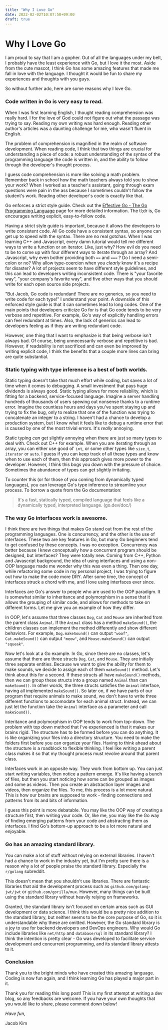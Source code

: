 ```yaml
---
title: "Why I Love Go"
date: 2022-02-02T10:07:58+09:00
draft: true
---
```


# Why I Love Go

I am proud to say that I am a gopher. Out of all the languages under my belt, I probably have the least experience with Go, but I love it the most. Aside from the cute mascot, I think Go has some amazing features that made me fall in love with the language. I thought it would be fun to share my experiences and thoughts with you guys.

So without further ado, here are some reasons why I love Go.

### Code written in Go is very easy to read.

When I was first learning English, I thought reading comprehension was really hard. I for the love of God could not figure out what the passage was trying to say. Reading my own writing was hard enough. Reading other author's articles was a daunting challenge for me, who wasn't fluent in English.

The problem of comprehension is magnified in the realm of software development. When reading code, I think that two things are crucial for understanding a piece of code: a robust understanding of the syntax of the programming language the code is written in, and the ability to follow through the developer's thought process.

I guess code comprehension is more like solving a math problem. Remember back in school how the math teachers always told you to show your work? When I worked as a teacher's assistant, going through exam questions were pain in the ass because I sometimes couldn't follow the student's work. Reading other developer's code is exactly like that.

Go enforces a strict style guide. Check out the [Effective Go - The Go Programming Language](https://go.dev/doc/effective_go) page for more detailed information. The tl;dr is, Go encourages writing explicit, easy-to-follow code.

Having a strict style guide is important, because it allows the developers to write consistent code. All Go code have a consistent syntax, so anyone can get up to speed with the syntax. There are no real gotchas. When I was learning C++ and Javascript, every damn tutorial would tell me different ways to write a function or an iterator. Like, just why? How evil do you need to be to come up with four different ways to iterate through an array? And Javascript, why even bother providing both `==` and `===` ? Do I need a semi-colon or no? Why allow type-coercion when you *clearly* know it's a recipe for disaster? A lot of projects seem to have different style guidelines, and this can lead to developers writing inconsistent code. There is "your favorite way", "your company's favorite way", and five other ways that you should write for each open source side projects.

"But Jacob, Go code is redundant! There are no generics, so you need to write code for each type!" I understand your point. A downside of this enforced style guide is that it can sometimes lead to long codes. One of the main points that developers criticize Go for is that Go code tends to be very verbose and repetitive. For example, Go's way of explicitly handling errors can feel redundant at times. Also, the lack of generics can lead to developers feeling as if they are writing redundant code.

However, one thing that I want to emphasize is that being verbose isn't always bad. Of course, being unnecessarily verbose and repetitive is bad. However, if readability is not sacrificed and can even be improved by writing explicit code, I think the benefits that a couple more lines can bring are quite substantial.

### Static typing with type inference is a best of both worlds.

Static typing doesn't take that much effort while coding, but saves a lot of time when it comes to debugging. A small investment that pays huge dividends is always good. Static typing allows for more reliability, which is fitting for a backend, service-focused language. Imagine a server handling hundreds of thousands of users spewing out nonsense thanks to a runtime error. Imagine the countless hours and days you've spent staying up and trying to fix the bug, only to realize that one of the function was trying to concatenate an integer to a string. I haven't had a chance to develop a production system, but I know what it feels like to debug a runtime error that is caused by one of the most trivial errors. It's *really* annoying.

Static typing *can* get slightly annoying when there are just so many types to deal with. Check out C++ for example. When you are iterating through an array, you can either use good ol' `int`, or some other types like `size_t`, `iterator` or `auto`. I guess if you can keep track of all these types and know when to use each of them, then this approach gives more power to the developer. However, I think this bogs you down with the pressure of choice. Sometimes the abundance of types can get slightly irritating.

To counter this (or for those of you coming from dynamically typed languages), you can leverage Go's type inference to streamline your process. To borrow a quote from the Go documentation:

> It's a fast, statically typed, compiled language that feels like a dynamically typed, interpreted language. (go.dev/doc/)

### The way Go interfaces work is awesome.

I think there are two things that makes Go stand out from the rest of the programming languages. One is concurrency, and the other is the use of interfaces. These two are key features in Go, but many Go beginners tend to get confused by these concepts. I was no exception. Concurrency was better because I knew conceptually how a concurrent program should be designed, but interfaces? They were totally new. Coming from C++, Python and Javascript background, the idea of using interfaces and using a non-OOP language made me wonder why this was even a thing. Then one day, while refactoring some code in my personal project, I was trying to figure out how to make the code more DRY. After some time, the concept of interfaces struck a chord with me, and I love using interfaces ever since.

Interfaces are Go's answer to people who are used to the OOP paradigm. It is somewhat similar to inheritance and polymorphism in a sense that it allows the grouping of similar code, and allows for methods to take on different forms. Let me give you an example of how they differ.

In OOP, let's assume that three classes `Dog`, `Cat` and `Mouse` are inherited from the parent class `Animal`. If the `Animal` class has a method `makeSound()`, the children classes can implement the method differently and show different behaviors. For example, `Dog.makeSound()` can output `"woof"`, `Cat.makeSound()` can output `"meow"`, and `Mouse.makeSound()` can output `"squeak"`.

Now let's look at a Go example. In Go, since there are no classes, let's assume that there are three structs `Dog`, `Cat`, and `Mouse`. They are initially three separate entities. Because we want to give the ability for them to make sounds, we decide to assign each of them `makeSound()` method. Let's think about this for a second. If these structs all have `makeSound()` methods, then we can group these structs into a group named `Animal` than can `makeSound()`. In other words, the three structs satisfies the `Animal` interface, having all implemented `makeSound()`. So later on, if we have parts of our program that require animals to make sound, we don't have to write three different functions to accomodate for each animal struct. Instead, we can just let the function take the `Animal` interface as a parameter and call `makeSound()`.

Interitance and polymorphism in OOP tends to work from top-down. The problem with top down method that I've experienced is that it makes our brains rigid. The structure has to be formed before you can do anything. It is like organizing your files into a directory structure. You need to make the folders first before you can organize your files. Having to think ahead about the structure is a roadblock to flexible thinking. I feel like writing a parent class makes it so that my thought process must revolve around that parent class.

Interfaces work in an opposite way. They work from bottom up. You can just start writing variables, then notice a pattern emerge. It's like having a bunch of files, but then you start noticing how some can be grouped as images and some as videos. Then you create an abstraction layer images and videos, then organize the files. To me, this process is a lot more natural. This is how our brains are supposed to work - finding connections and patterns from its and bits of information.

I guess this point is more debatable. You may like the OOP way of creating a structure first, then writing your code. Or, like me, you may like the Go way of finding emerging patterns from your code and abstracting them as interfaces. I find Go's bottom-up approach to be a lot more natural and enjoyable.

### Go has an amazing standard library.

You can make a lot of stuff without relying on external libraries. I haven't had a chance to work in the industry yet, but I'm pretty sure there is a reason why a lot of people praise the standard library. Especially the `r/golang` subreddit.

This doesn't mean that you shouldn't use libraries. There are fantastic libraries that aid the development process such as `github.com/golang-jwt/jwt` or `github.com/gorilla/mux`. However, many things can be built using the standard library without heavily relying on frameworks.

Granted, the standard library isn't focused on certain areas such as GUI development or data science. I think this would be a pretty nice addition to the standard library, but neither seems to be the core purpose of Go, so it is understandable why these are omitted. However, the Go standard library is a joy to use for backend developers and DevOps engineers. Why would Go include libraries like `net/http` and `database/sql` in its standard library? I think the intention is pretty clear - Go was developed to facilitate service development and concurrent programming, and its standard library attests to it.

### Conclusion

Thank you to the bright minds who have created this amazing language. Coding is now fun again, and I think learning Go has played a major part in it.

Thank you for reading this long post! This is my first attempt at writing a dev blog, so any feedbacks are welcome. If you have your own thoughts that you would like to share, please comment down below!



*Have fun,*

Jacob Kim
